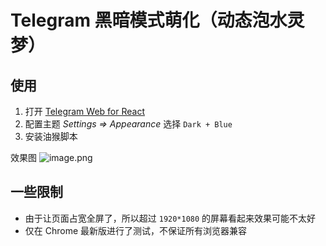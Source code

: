 # Telegram 黑暗模式萌化（动态泡水灵梦）

## 使用

1. 打开 [Telegram Web for React](https://evgeny-nadymov.github.io/telegram-react/)
2. 配置主题 _Settings => Appearance_ 选择 `Dark + Blue`
3. 安装油猴脚本

效果图
![image.png](https://i.loli.net/2020/03/20/8fslMB2QpqN5HRi.png)

## 一些限制

- 由于让页面占宽全屏了，所以超过 `1920*1080` 的屏幕看起来效果可能不太好
- 仅在 Chrome 最新版进行了测试，不保证所有浏览器兼容
